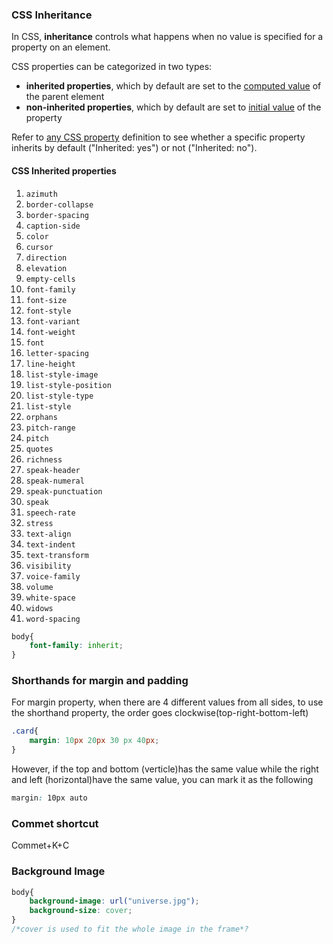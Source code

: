 ### CSS Inheritance

In CSS, **inheritance** controls what happens when no value is specified for a property on an element.

CSS properties can be categorized in two types:

- **inherited properties**, which by default are set to the [computed value](https://developer.mozilla.org/en-US/docs/Web/CSS/computed_value) of the parent element
- **non-inherited properties**, which by default are set to [initial value](https://developer.mozilla.org/en-US/docs/Web/CSS/initial_value) of the property

Refer to [any CSS property](https://developer.mozilla.org/en-US/docs/Web/CSS/Reference#index) definition to see whether a specific property inherits by default ("Inherited: yes") or not ("Inherited: no").

#### CSS Inherited properties

1. `azimuth`
2. `border-collapse`
3. `border-spacing`
4. `caption-side`
5. `color`
6. `cursor`
7. `direction`
8. `elevation`
9. `empty-cells`
10. `font-family`
11. `font-size`
12. `font-style`
13. `font-variant`
14. `font-weight`
15. `font`
16. `letter-spacing`
17. `line-height`
18. `list-style-image`
19. `list-style-position`
20. `list-style-type`
21. `list-style`
22. `orphans`
23. `pitch-range`
24. `pitch`
25. `quotes`
26. `richness`
27. `speak-header`
28. `speak-numeral`
29. `speak-punctuation`
30. `speak`
31. `speech-rate`
32. `stress`
33. `text-align`
34. `text-indent`
35. `text-transform`
36. `visibility`
37. `voice-family`
38. `volume`
39. `white-space`
40. `widows`
41. `word-spacing`

```css
body{
    font-family: inherit; 
}
```

### Shorthands for margin and padding

For margin property, when there are 4 different values from all sides, to use the shorthand property, the order goes clockwise(top-right-bottom-left)

```css
.card{
    margin: 10px 20px 30 px 40px;
}
```

However, if the top and bottom (verticle)has the same value while the right and left (horizontal)have the same value, you can mark it as the following

```css
margin: 10px auto 
```

### Commet shortcut

Commet+K+C

### Background Image

```css
body{
    background-image: url("universe.jpg");
    background-size: cover; 
}
/*cover is used to fit the whole image in the frame*?
```

